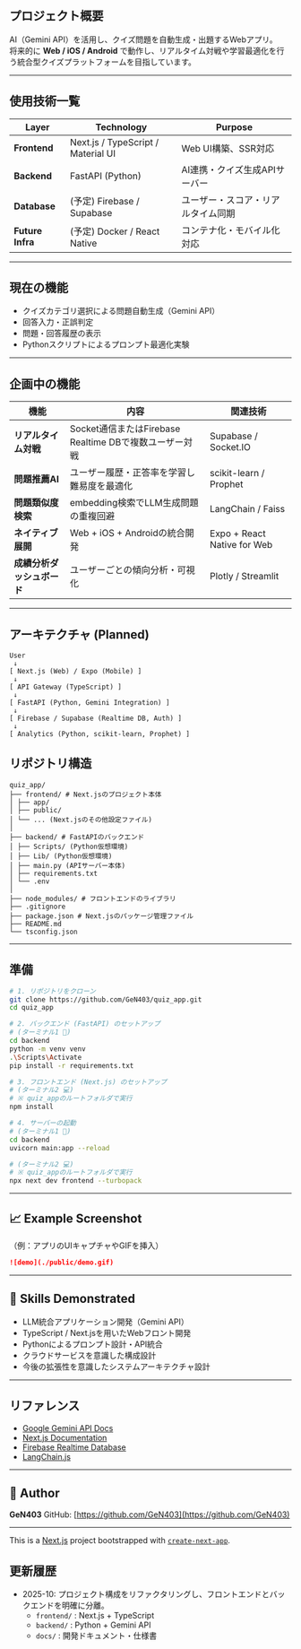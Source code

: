 ## プロジェクト概要
AI（Gemini API）を活用し、クイズ問題を自動生成・出題するWebアプリ。  
将来的に **Web / iOS / Android** で動作し、リアルタイム対戦や学習最適化を行う統合型クイズプラットフォームを目指しています。

---

## 使用技術一覧

| Layer | Technology | Purpose |
|-------|-------------|----------|
| **Frontend** | Next.js / TypeScript / Material UI | Web UI構築、SSR対応 |
| **Backend** | FastAPI (Python) | AI連携・クイズ生成APIサーバー |
| **Database** | (予定) Firebase / Supabase | ユーザー・スコア・リアルタイム同期 |
| **Future Infra** | (予定) Docker / React Native | コンテナ化・モバイル化対応 |

---

## 現在の機能
- クイズカテゴリ選択による問題自動生成（Gemini API）
- 回答入力・正誤判定
- 問題・回答履歴の表示
- Pythonスクリプトによるプロンプト最適化実験

---

## 企画中の機能
| 機能 | 内容 | 関連技術 |
|------|------|----------|
| **リアルタイム対戦** | Socket通信またはFirebase Realtime DBで複数ユーザー対戦 | Supabase / Socket.IO |
| **問題推薦AI** | ユーザー履歴・正答率を学習し難易度を最適化 | scikit-learn / Prophet |
| **問題類似度検索** | embedding検索でLLM生成問題の重複回避 | LangChain / Faiss |
| **ネイティブ展開** | Web + iOS + Androidの統合開発 | Expo + React Native for Web |
| **成績分析ダッシュボード** | ユーザーごとの傾向分析・可視化 | Plotly / Streamlit |

---

## アーキテクチャ (Planned)
```plaintext
User
 ↓
[ Next.js (Web) / Expo (Mobile) ]
 ↓
[ API Gateway (TypeScript) ]
 ↓
[ FastAPI (Python, Gemini Integration) ]
 ↓
[ Firebase / Supabase (Realtime DB, Auth) ]
 ↓
[ Analytics (Python, scikit-learn, Prophet) ]
````


## リポジトリ構造

```plaintext
quiz_app/
├── frontend/ # Next.jsのプロジェクト本体
│ ├── app/
│ ├── public/
│ └── ... (Next.jsのその他設定ファイル)
│
├── backend/ # FastAPIのバックエンド
│ ├── Scripts/ (Python仮想環境)
│ ├── Lib/ (Python仮想環境)
│ ├── main.py (APIサーバー本体)
│ ├── requirements.txt
│ └── .env
│
├── node_modules/ # フロントエンドのライブラリ
├── .gitignore
├── package.json # Next.jsのパッケージ管理ファイル
├── README.md
└── tsconfig.json
```

---

## 準備

```bash
# 1. リポジトリをクローン
git clone https://github.com/GeN403/quiz_app.git
cd quiz_app

# 2. バックエンド (FastAPI) のセットアップ
# (ターミナル1 🤖)
cd backend
python -m venv venv
.\Scripts\Activate
pip install -r requirements.txt

# 3. フロントエンド (Next.js) のセットアップ
# (ターミナル2 💻)
# ※ quiz_appのルートフォルダで実行
npm install

# 4. サーバーの起動
# (ターミナル1 🤖)
cd backend
uvicorn main:app --reload

# (ターミナル2 💻)
# ※ quiz_appのルートフォルダで実行
npx next dev frontend --turbopack
```

---

## 📈 Example Screenshot

（例：アプリのUIキャプチャやGIFを挿入）

```markdown
![demo](./public/demo.gif)
```

---

## 🧰 Skills Demonstrated

* LLM統合アプリケーション開発（Gemini API）
* TypeScript / Next.jsを用いたWebフロント開発
* Pythonによるプロンプト設計・API統合
* クラウドサービスを意識した構成設計
* 今後の拡張性を意識したシステムアーキテクチャ設計

---

## リファレンス

* [Google Gemini API Docs](https://ai.google.dev/docs)
* [Next.js Documentation](https://nextjs.org/docs)
* [Firebase Realtime Database](https://firebase.google.com/docs/database)
* [LangChain.js](https://js.langchain.com)

---

## 📩 Author

**GeN403**
GitHub: [https://github.com/GeN403](https://github.com/GeN403)

---
This is a [Next.js](https://nextjs.org) project bootstrapped with [`create-next-app`](https://nextjs.org/docs/app/api-reference/cli/create-next-app).


## 更新履歴
- 2025-10: プロジェクト構成をリファクタリングし、フロントエンドとバックエンドを明確に分離。
  - `frontend/` : Next.js + TypeScript
  - `backend/` : Python + Gemini API
  - `docs/` : 開発ドキュメント・仕様書
